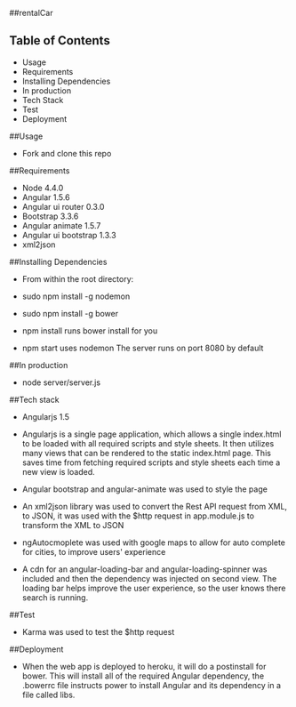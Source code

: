 ##rentalCar

## Table of Contents

  - Usage
  - Requirements
  - Installing Dependencies
  - In production
  - Tech Stack
  - Test
  - Deployment

##Usage

  - Fork and clone this repo

##Requirements

  - Node 4.4.0
  - Angular 1.5.6
  - Angular ui router 0.3.0
  - Bootstrap 3.3.6
  - Angular animate 1.5.7
  - Angular ui bootstrap 1.3.3
  - xml2json

##Installing Dependencies

  - From within the root directory:

  - sudo npm install -g nodemon
	
  - sudo npm install -g bower

  - npm install 
		runs bower install for you

  - npm start 
		uses nodemon
		The server runs on port 8080 by default

##In production 

  - node server/server.js 

##Tech stack

  - Angularjs 1.5

  - Angularjs is a single page application, which allows a single index.html to be loaded with all required scripts and style sheets. It then utilizes many views that can be rendered to the static index.html page. This saves time from fetching required scripts and style sheets each time a new view is loaded.

  - Angular bootstrap and angular-animate was used to style the page

  - An xml2json library was used to convert the Rest API request from XML, to JSON, it was used with the $http request in app.module.js to transform the XML to JSON

  - ngAutocmoplete was used with google maps to allow for auto complete for cities, to improve users' experience

  - A cdn for an angular-loading-bar and angular-loading-spinner was included and then the dependency was injected on second view. The loading bar helps improve the user experience, so the user knows there search is running. 

##Test

  - Karma was used to test the $http request

##Deployment
  - When the web app is deployed to heroku, it will do a postinstall for bower. This will install all of the required Angular dependency, the .bowerrc file instructs power to install Angular and its dependency in a file called libs.  

